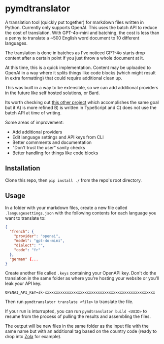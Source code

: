 
# pymdtranslator

A translation tool (quickly put together) for markdown files written in Python. Currently only supports OpenAI. This uses the batch API to reduce the cost of translation. With GPT-4o-mini and batching, the cost is less than a penny to translate a ~500 English word document to 10 different languages.

The translation is done in batches as I've noticed GPT-4o starts drop content after a certain point if you just throw a whole document at it.

At this time, this is a quick implementation. Content may be uploaded to OpenAI in a way where it splits things like code blocks (which might result in extra formatting) that could require additional clean up.

This was built in a way to be extensible, so we can add additional providers in the future like self hosted solutions, or Bard.

Its worth checking out [this other project](https://github.com/smikitky/chatgpt-md-translator) which accomplishes the same goal but it A) is more refined B) is written in TypeScript and C) does not use the batch API at time of writing.

Some areas of improvement:

- Add additional providers
- Edit language settings and API keys from CLI
- Better commments and documentation
- "Don't trust the user" sanity checks
- Better handling for things like code blocks

## Installation

Clone this repo, then `pip install ./` from the repo's root directory.

## Usage

In a folder with your markdown files, create a new file called `.languagesettings.json` with the following contents for each language you want to translate to:

```json
{
  "french": {
    "provider": "openai",
    "model": "gpt-4o-mini",
    "dialect": "",
    "code": "fr"
  },
  "german" {...
}
```

Create another file called `.keys` containing your OpenAPI key. Don't do the translation in the same folder as where you're hosting your website or you'll leak your API key.

```
OPENAI_API_KEY=sk-xxxxxxxxxxxxxxxxxxxxxxxxxxxxxxxxxxxxxxxxxxxxxxxxxx
```

Then run `pymdtranslator translate <file>` to translate the file.

If your run is inturrupted, you can run `pymdtranslator build <UUID>` to resume from the process of pulling the results and assembling the files.

The output will be new files in the same folder as the input file with the same name but with an additional tag based on the country code (ready to drop into [Zola](https://www.getzola.org/) for example).
